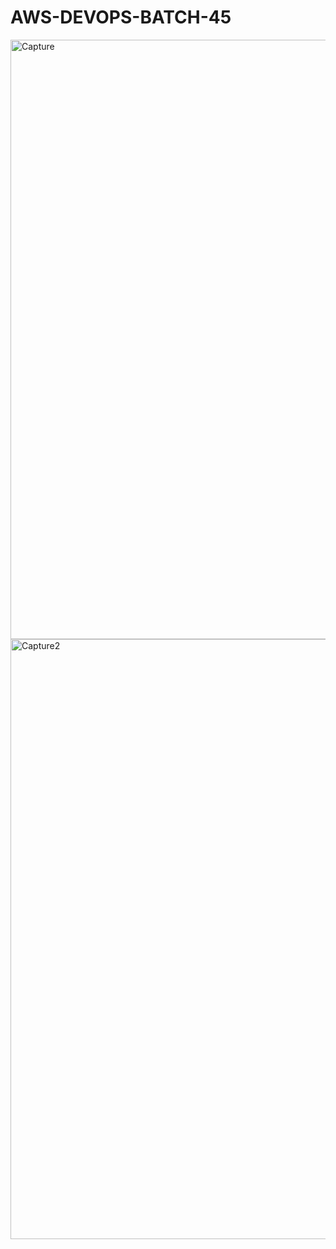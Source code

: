 # AWS-DEVOPS-BATCH-45
<img width="959" alt="Capture" src="https://user-images.githubusercontent.com/109266208/180477322-6976853c-4d0e-4f5a-b98e-7525168f1cfa.png">
<img width="960" alt="Capture2" src="https://user-images.githubusercontent.com/109266208/180477774-459ec058-3b11-46dd-ad71-534ed8134c8d.png">
